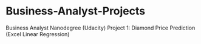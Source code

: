 # Business-Analyst-Projects
Business Analyst Nanodegree (Udacity)
Project 1: Diamond Price Prediction (Excel Linear Regression)
